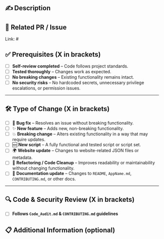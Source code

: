 <!--🛑 New scripts must first be submitted to [ProxmoxVED](https://github.com/community-scripts/ProxmoxVED) for testing.
PRs for new scripts that skip this process will be closed. -->  

## ✍️ Description  
<!-- Briefly describe your changes. -->  


## 🔗 Related PR / Issue  
Link: #


## ✅ Prerequisites  (**X** in brackets) 

- [ ] **Self-review completed** – Code follows project standards.  
- [ ] **Tested thoroughly** – Changes work as expected.  
- [ ] **No breaking changes** – Existing functionality remains intact.  
- [ ] **No security risks** – No hardcoded secrets, unnecessary privilege escalations, or permission issues.  

---

## 🛠️ Type of Change (**X** in brackets)  

- [ ] 🐞 **Bug fix** – Resolves an issue without breaking functionality.  
- [ ] ✨ **New feature** – Adds new, non-breaking functionality.  
- [ ] 💥 **Breaking change** – Alters existing functionality in a way that may require updates.  
- [ ] 🆕 **New script** – A fully functional and tested script or script set.  
- [ ] 🌍 **Website update** – Changes to website-related JSON files or metadata.  
- [ ] 🔧 **Refactoring / Code Cleanup** – Improves readability or maintainability without changing functionality.  
- [ ] 📝 **Documentation update** – Changes to `README`, `AppName.md`, `CONTRIBUTING.md`, or other docs.  

---

## 🔍 Code & Security Review  (**X** in brackets) 

- [ ] **Follows `Code_Audit.md` & `CONTRIBUTING.md` guidelines**


## 📋 Additional Information (optional)  
<!-- Add any extra context, screenshots, or references. -->  
